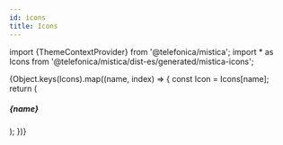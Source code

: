 ```yaml
---
id: icons
title: Icons
---
```


import {ThemeContextProvider} from '@telefonica/mistica';
import * as Icons from '@telefonica/mistica/dist-es/generated/mistica-icons';

<div class="iconBlock">
<div id="iconModule">
    <ThemeContextProvider
        theme={{
            skin: 'Movistar',
            i18n: {locale: 'es-ES'},
        }}
    >
        {Object.keys(Icons).map((name, index) => {
            const Icon = Icons[name];
            return (
                <div class="info" key={index}>
                    <Icon size={40} />
                    <h5 id={name}>{name}</h5>
                </div>
            );
        })}
    </ThemeContextProvider>
    </div>
</div>